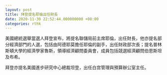 ```yaml
---
layout: post
title: 拜登提名耶倫出任財長
date: 2020-11-30 22:52:44.000000000 +08:00
categories: rthk
---
```


美國總統選舉當選人拜登宣布，將提名聯儲局前主席耶倫，出任財長，他亦提名部分經濟部門的人選，包括由阿德耶莫擔任耶倫的副手，出任財政部次長；提名普林斯頓大學的經濟學家魯斯，領導經濟顧問委員會，成員包括競選經濟顧問伯恩斯坦及布希。

拜登亦提名美國進步研究中心總裁坦登，出任白宫管理與預算辦公室主任。
